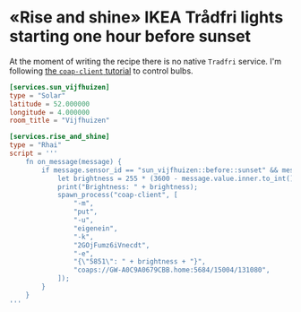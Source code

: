 # «Rise and shine» IKEA Trådfri lights starting one hour before sunset

At the moment of writing the recipe there is no native `Tradfri` service. I'm following [the `coap-client` tutorial](https://github.com/glenndehaan/ikea-tradfri-coap-docs/blob/master/README.md) to control bulbs.

```toml
[services.sun_vijfhuizen]
type = "Solar"
latitude = 52.000000
longitude = 4.000000
room_title = "Vijfhuizen"

[services.rise_and_shine]
type = "Rhai"
script = '''
    fn on_message(message) {
        if message.sensor_id == "sun_vijfhuizen::before::sunset" && message.value.inner < 3600.0 {
            let brightness = 255 * (3600 - message.value.inner.to_int()) / 3600;
            print("Brightness: " + brightness);
            spawn_process("coap-client", [
                "-m",
                "put",
                "-u",
                "eigenein",
                "-k",
                "2GOjFumz6iVnecdt",
                "-e",
                "{\"5851\": " + brightness + "}",
                "coaps://GW-A0C9A0679CBB.home:5684/15004/131080",
            ]);
        }
    }
'''
